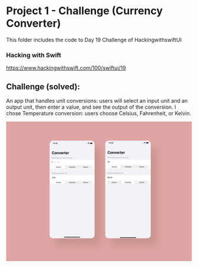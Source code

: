 # Project 1 - Challenge (Currency Converter)

This folder includes the code to Day 19 Challenge of HackingwithswiftUI

### Hacking with Swift
https://www.hackingwithswift.com/100/swiftui/19


## Challenge (solved): 

An app that handles unit conversions: users will select an input unit and an output unit, then enter a value, and see the output of the conversion.
I chose Temperature conversion: users choose Celsius, Fahrenheit, or Kelvin.


<img src="https://github.com/sunbird3000/100daysofswiftui/blob/master/01%20Project%201%20-%20Challenge/Screenshots/Project%201%20-%20Challenge%20-%20Converter%20Preview.png?raw=true" width= "640">



